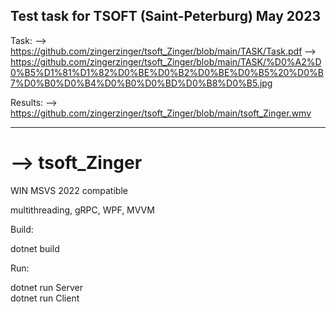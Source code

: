 Test task for TSOFT (Saint-Peterburg) May 2023
-----------------------------------------------

Task:
--> https://github.com/zingerzinger/tsoft_Zinger/blob/main/TASK/Task.pdf
--> https://github.com/zingerzinger/tsoft_Zinger/blob/main/TASK/%D0%A2%D0%B5%D1%81%D1%82%D0%BE%D0%B2%D0%BE%D0%B5%20%D0%B7%D0%B0%D0%B4%D0%B0%D0%BD%D0%B8%D0%B5.jpg

Results:
--> https://github.com/zingerzinger/tsoft_Zinger/blob/main/tsoft_Zinger.wmv

-----------------------------------------------

# --> tsoft_Zinger
WIN MSVS 2022 compatible

multithreading, gRPC, WPF, MVVM

Build: <br />

dotnet build <br />

Run: <br />

dotnet run Server <br />
dotnet run Client <br />
